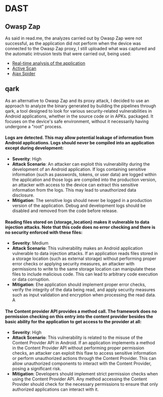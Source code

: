 # DAST

## Owasp Zap
As said in read.me, the analyzes carried out by Owasp Zap were not successful, as the application did not perform when the device was connected to the Owasp Zap proxy, 
I still uploaded what was captured and the automatic intrusion tests that were carried out, being used:

- [Real-time analysis of the application](https://github.com/henriquevsj/stream-chat-react-native-Public/tree/master/DAST#:~:text=Owasp%20Zap%20Active%20Scan.csv)
- [Active Scan](https://github.com/henriquevsj/stream-chat-react-native-Public/blob/master/DAST/Owasp%20Zap%20Active%20Scan.csv)
- [Ajax Spider](https://github.com/henriquevsj/stream-chat-react-native-Public/blob/master/DAST/Owasp%20Zap%20Ajax.csv)

## qark
As an alternative to Owasp Zap and its proxy attack, I decided to use an approach to analyze the binary generated by building the pipelines through qark, a tool designed to look for various security-related vulnerabilities in Android applications, whether in the source code or in APKs. packaged.
It focuses on the device's safe environment, without it necessarily having undergone a "root" process.

#### Logs are detected. This may allow potential leakage of information from Android applications. Logs should never be compiled into an application except during development:
- **Severity**: High
- **Attack Scenario**: An attacker can exploit this vulnerability during the development of an Android application. If logs containing sensitive information (such as passwords, tokens, or user data) are logged within the application and those logs are compiled into the production version, an attacker with access to the device can extract this sensitive information from the logs. This may lead to unauthorized data disclosure.
- **Mitigation**: The sensitive logs should never be logged in a production version of the application. Debug and development logs should be disabled and removed from the code before release.

#### Reading files stored on {storage_location} makes it vulnerable to data injection attacks. Note that this code does no error checking and there is no security enforced with these files:
- **Severity**: Medium
- **Attack Scenario**: This vulnerability makes an Android application vulnerable to data injection attacks. If an application reads files stored in a storage location (such as external storage) without performing proper error checks or applying security measures, an attacker with permissions to write to the same storage location can manipulate these files to include malicious code. This can lead to arbitrary code execution or data corruption.
- **Mitigation**: Ehe application should implement proper error checks, verify the integrity of the data being read, and apply security measures such as input validation and encryption when processing the read data. A

####  The Content provider API provides a method call. The framework does no permission checking on this entry into the content provider besides the basic ability for the application to get access to the provider at all:
- **Severity**: High
- **Attack Scenario**: This vulnerability is related to the misuse of the Content Provider API in Android. If an application implements a method in the Content Provider API without performing proper permission checks, an attacker can exploit this flaw to access sensitive information or perform unauthorized actions through the Content Provider. This can allow unauthorized components to interact with the Content Provider, posing a significant risk.
- **Mitigation**: Developers should implement strict permission checks when using the Content Provider API. Any method accessing the Content Provider should check for the necessary permissions to ensure that only authorized applications can interact with it.
